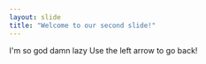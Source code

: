 ```yaml
---
layout: slide
title: "Welcome to our second slide!"
---
```

I'm so god damn lazy
Use the left arrow to go back!
